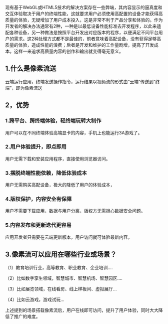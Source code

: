 现有基于WebGL或HTML5技术的解决方案存在一些弊端，其内容显示的逼真度和交互体验取决于用户的终端性能，这就要求用户必须使用高配置的设备才能获得高质量的体验，无疑增加了用户成本投入，这是非常不利于产品分享和体验的。作为开发者的解决办法通常有2种，一种是以最低设备性能标准去开发程序，以此来适配各种设备，另一种做法是按照平台开发出对应版本的程序，以便满足不同平台用户的需求。这2种处理方式都不是最佳的，前者意味着高配设备，没有获得足够高质量的体验，造成性能的浪费；后者是开发和维护的工作量剧增，提高了开发成本。这样一来追求高质量内容的创作和输出就变得毫无意义。

## 1.什么是像素流送

云端运行应用，终端发送操作指令，运行结果以视频流的形式由“云端”传送到“终端”，即为像素流送

## 2，优势

### 1.跨平台、跨终端体验，轻终端玩转大制作

用户可以在不同终端体验高端显卡的内容，手机上也能运行3A游戏了。

### 2.用户体验提升，即点即用

用户无需下载和安装应用程序，直接使用浏览器访问。

### 3.摆脱终端性能依赖，降低体验成本

用户无需购买高配设备，极大的降低了用户的体验成本，

### 4.版权保护，内容安全有保障

用户不需要下载应用，数据与用户分离，版权方无需担心数据安全问题。

### 5.内容发布和更新迭代更容易

应用开发者只需要在云端更新版本，用户访问就可体验最新内容。

## 3.像素流可以应用在哪些行业或场景？

（1）教育培训行业，高等教育、职业教育、企业培训....

（2）比如数字孪生领域，智慧城市、智慧机场、智慧园区....

（3）比如展览领域，在线看房、线上样板间、虚拟展厅...

（4）比如云游戏，游戏试玩...

上述提到的场景搭载像素流后，用户在线即可访问，提升了用户体验，同时大大降低了推广的难度。
